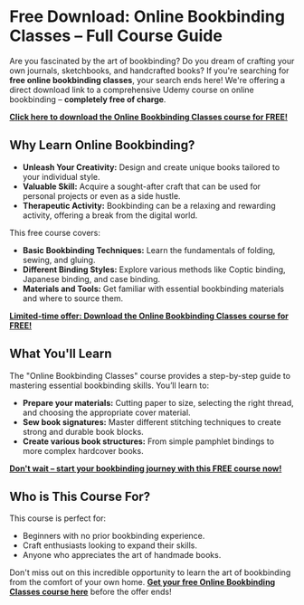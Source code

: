 # Free Download: Online Bookbinding Classes – Full Course Guide

Are you fascinated by the art of bookbinding? Do you dream of crafting your own journals, sketchbooks, and handcrafted books? If you're searching for **free online bookbinding classes**, your search ends here! We're offering a direct download link to a comprehensive Udemy course on online bookbinding – **completely free of charge**.

[**Click here to download the Online Bookbinding Classes course for FREE!**](https://udemywork.com/online-bookbinding-classes)

## Why Learn Online Bookbinding?

*   **Unleash Your Creativity:** Design and create unique books tailored to your individual style.
*   **Valuable Skill:** Acquire a sought-after craft that can be used for personal projects or even as a side hustle.
*   **Therapeutic Activity:** Bookbinding can be a relaxing and rewarding activity, offering a break from the digital world.

This free course covers:

*   **Basic Bookbinding Techniques:** Learn the fundamentals of folding, sewing, and gluing.
*   **Different Binding Styles:** Explore various methods like Coptic binding, Japanese binding, and case binding.
*   **Materials and Tools:** Get familiar with essential bookbinding materials and where to source them.

[**Limited-time offer: Download the Online Bookbinding Classes course for FREE!**](https://udemywork.com/online-bookbinding-classes)

## What You'll Learn

The "Online Bookbinding Classes" course provides a step-by-step guide to mastering essential bookbinding skills. You’ll learn to:

*   **Prepare your materials:** Cutting paper to size, selecting the right thread, and choosing the appropriate cover material.
*   **Sew book signatures:** Master different stitching techniques to create strong and durable book blocks.
*   **Create various book structures:** From simple pamphlet bindings to more complex hardcover books.

[**Don't wait – start your bookbinding journey with this FREE course now!**](https://udemywork.com/online-bookbinding-classes)

## Who is This Course For?

This course is perfect for:

*   Beginners with no prior bookbinding experience.
*   Craft enthusiasts looking to expand their skills.
*   Anyone who appreciates the art of handmade books.

Don't miss out on this incredible opportunity to learn the art of bookbinding from the comfort of your own home. **[Get your free Online Bookbinding Classes course here](https://udemywork.com/online-bookbinding-classes)** before the offer ends!
